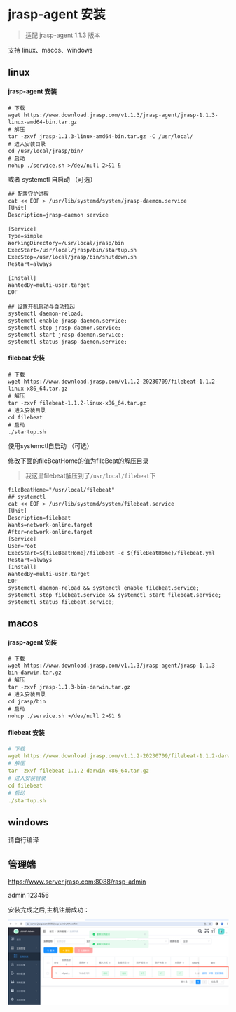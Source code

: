 # jrasp-agent  安装

> 适配 jrasp-agent 1.1.3 版本

支持 linux、macos、windows

## linux
#### jrasp-agent 安装
```shell
# 下载
wget https://www.download.jrasp.com/v1.1.3/jrasp-agent/jrasp-1.1.3-linux-amd64-bin.tar.gz
# 解压
tar -zxvf jrasp-1.1.3-linux-amd64-bin.tar.gz -C /usr/local/
# 进入安装目录
cd /usr/local/jrasp/bin/
# 启动
nohup ./service.sh >/dev/null 2>&1 &
```
或者 systemctl 自启动 （可选）
```shell
## 配置守护进程        
cat << EOF > /usr/lib/systemd/system/jrasp-daemon.service
[Unit]
Description=jrasp-daemon service

[Service]
Type=simple
WorkingDirectory=/usr/local/jrasp/bin
ExecStart=/usr/local/jrasp/bin/startup.sh
ExecStop=/usr/local/jrasp/bin/shutdown.sh
Restart=always

[Install]
WantedBy=multi-user.target
EOF

## 设置开机启动与自动拉起
systemctl daemon-reload;
systemctl enable jrasp-daemon.service;
systemctl stop jrasp-daemon.service;
systemctl start jrasp-daemon.service;
systemctl status jrasp-daemon.service;
```
#### filebeat 安装
```shell
# 下载
wget https://www.download.jrasp.com/v1.1.2-20230709/filebeat-1.1.2-linux-x86_64.tar.gz
# 解压
tar -zxvf filebeat-1.1.2-linux-x86_64.tar.gz
# 进入安装目录
cd filebeat
# 启动
./startup.sh
```
使用systemctl自启动 （可选）


修改下面的fileBeatHome的值为fileBeat的解压目录
> 我这里filebeat解压到了`/usr/local/filebeat`下
```shell
fileBeatHome="/usr/local/filebeat"
## systemctl
cat << EOF > /usr/lib/systemd/system/filebeat.service
[Unit]
Description=filebeat
Wants=network-online.target
After=network-online.target
[Service]
User=root
ExecStart=${fileBeatHome}/filebeat -c ${fileBeatHome}/filebeat.yml
Restart=always
[Install]
WantedBy=multi-user.target
EOF
systemctl daemon-reload && systemctl enable filebeat.service;
systemctl stop filebeat.service && systemctl start filebeat.service;
systemctl status filebeat.service;
```

## macos
#### jrasp-agent 安装
```shell
# 下载
wget https://www.download.jrasp.com/v1.1.3/jrasp-agent/jrasp-1.1.3-bin-darwin.tar.gz
# 解压 
tar -zxvf jrasp-1.1.3-bin-darwin.tar.gz
# 进入安装目录
cd jrasp/bin
# 启动
nohup ./service.sh >/dev/null 2>&1 &
```
#### filebeat 安装
```yaml
# 下载
wget https://www.download.jrasp.com/v1.1.2-20230709/filebeat-1.1.2-darwin-x86_64.tar.gz
# 解压
tar -zxvf filebeat-1.1.2-darwin-x86_64.tar.gz
# 进入安装目录
cd filebeat
# 启动
./startup.sh
```

## windows

请自行编译

## 管理端

https://www.server.jrasp.com:8088/rasp-admin

admin 123456

安装完成之后,主机注册成功：

![安装完成之后](./install.png)